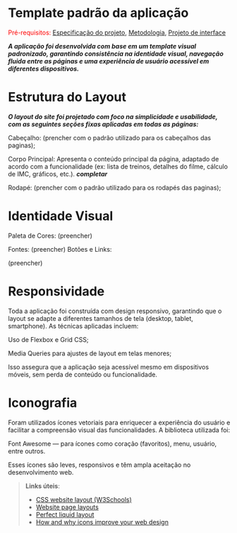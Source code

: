 # Template padrão da aplicação

<span style="color:red">Pré-requisitos: <a href="03-Product-design.md"> Especificação do projeto</a></span>, <a href="04-Metodologia.md"> Metodologia</a>, <a href="05-Projeto-interface.md"> Projeto de interface</a>

***A aplicação foi desenvolvida com base em um template visual padronizado, garantindo consistência na identidade visual, navegação fluida entre as páginas e uma experiência de usuário acessível em diferentes dispositivos.*** 

# Estrutura do Layout
***O layout do site foi projetado com foco na simplicidade e usabilidade, com as seguintes seções fixas aplicadas em todas as páginas:***

Cabeçalho: (prencher com o padrão utilizado para os cabeçalhos das paginas);

Corpo Principal: Apresenta o conteúdo principal da página, adaptado de acordo com a funcionalidade (ex: lista de treinos, detalhes do filme, cálculo de IMC, gráficos, etc.).  ***completar***

Rodapé: (prencher com o padrão utilizado para os rodapés das paginas);

# Identidade Visual
Paleta de Cores:
(preencher)

Fontes:
(preencher)
Botões e Links:

(preencher)


# Responsividade
Toda a aplicação foi construída com design responsivo, garantindo que o layout se adapte a diferentes tamanhos de tela (desktop, tablet, smartphone).
As técnicas aplicadas incluem:

Uso de Flexbox e Grid CSS;

Media Queries para ajustes de layout em telas menores;

Isso assegura que a aplicação seja acessível mesmo em dispositivos móveis, sem perda de conteúdo ou funcionalidade.


# Iconografia
Foram utilizados ícones vetoriais para enriquecer a experiência do usuário e facilitar a compreensão visual das funcionalidades.
A biblioteca utilizada foi:

Font Awesome — para ícones como coração (favoritos), menu, usuário, entre outros.

Esses ícones são leves, responsivos e têm ampla aceitação no desenvolvimento web.


> **Links úteis**:
>
> - [CSS website layout (W3Schools)](https://www.w3schools.com/css/css_website_layout.asp)
> - [Website page layouts](http://www.cellbiol.com/bioinformatics_web_development/chapter-3-your-first-web-page-learning-html-and-css/website-page-layouts/)
> - [Perfect liquid layout](https://matthewjamestaylor.com/perfect-liquid-layouts)
> - [How and why icons improve your web design](https://usabilla.com/blog/how-and-why-icons-improve-you-web-design/)
